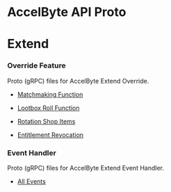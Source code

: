 # AccelByte API Proto

# Extend

### Override Feature

Proto (gRPC) files for AccelByte Extend Override.

* [Matchmaking Function](proto/accelbyte/matchmaking/)

* [Lootbox Roll Function](proto/accelbyte/platform/entitlement/)

* [Rotation Shop Items](proto/accelbyte/platform/catalog/)

* [Entitlement Revocation](proto/accelbyte/platform/revocation/)

### Event Handler

Proto (gRPC) files for AccelByte Extend Event Handler.

* [All Events](asyncapi/accelbyte/) 
